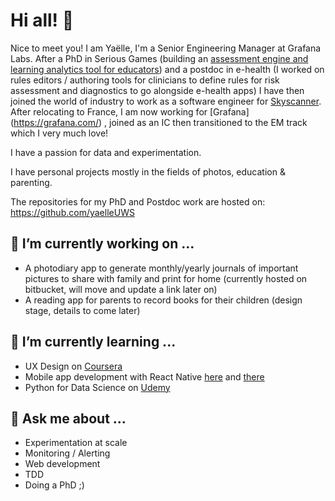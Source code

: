 # Hi all! 👋

Nice to meet you! I am Yaëlle, I'm a Senior Engineering Manager at Grafana Labs. After a PhD in Serious Games (building an [assessment engine and learning analytics tool for educators](https://www.researchgate.net/publication/305215768_An_Assessment_and_Learning_Analytics_Engine_for_Games-based_Learning)) and a postdoc in e-health (I worked on rules editors / authoring tools for clinicians to define rules for risk assessment and diagnostics to go alongside e-health apps) I have then joined the world of industry to work as a software engineer for [Skyscanner](https://www.skyscanner.net/). 
After relocating to France, I am now working for [Grafana] (https://grafana.com/) , joined as an IC then transitioned to the EM track which I very much love!

I have a passion for data and experimentation. 

I have personal projects mostly in the fields of photos, education & parenting.

The repositories for my PhD and Postdoc work are hosted on: https://github.com/yaelleUWS 

## 🔭 I’m currently working on ...

* A photodiary app to generate monthly/yearly journals of important pictures to share with family and print for home (currently hosted on bitbucket, will move and update a link later on)
* A reading app for parents to record books for their children (design stage, details to come later)

## 🌱 I’m currently learning ...

* UX Design on [Coursera](https://www.coursera.org/learn/ux-design-concept-wireframe/home/welcome)
* Mobile app development with React Native [here](https://www.coursera.org/learn/react-native/home/welcome) and [there](https://www.coursera.org/learn/android-app/home/welcome)
* Python for Data Science on [Udemy](https://www.udemy.com/course/python-for-data-science-and-machine-learning-bootcamp/)

## 💬 Ask me about ...

* Experimentation at scale
* Monitoring / Alerting
* Web development
* TDD
* Doing a PhD ;) 

<!--
**yaelleC/yaelleC** is a ✨ _special_ ✨ repository because its `README.md` (this file) appears on your GitHub profile.

Here are some ideas to get you started:
- 👯 I’m looking to collaborate on ...
- 🤔 I’m looking for help with ...
- 💬 Ask me about ...
- 📫 How to reach me: ...
- 😄 Pronouns: ...
- ⚡ Fun fact: ...
-->

